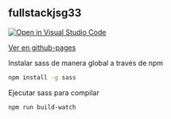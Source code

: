 ## fullstackjsg33

[![Open in Visual Studio Code](https://img.shields.io/badge/-Abrir%20en%20VsCode.dev-%23007ACC?style=for-the-badge&logo=visual-studio-code&logoColor=ffffff)](https://open.vscode.dev/enidev911/fullstackjsg33)


[Ver en github-pages](https://enidev911.github.io/fullstackjsg33/)


Instalar sass de manera global a través de npm  

```bash
npm install -g sass
```

Ejecutar sass para compilar

```bash
npm run build-watch
```

